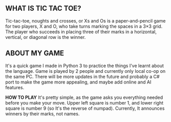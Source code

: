 **WHAT IS TIC TAC TOE?**
----------------------------
Tic-tac-toe, noughts and crosses,
or Xs and Os is a paper-and-pencil game for two players,
X and O, who take turns marking the spaces in a 3×3 grid. 
The player who succeeds in placing three of their marks 
in a horizontal, vertical, or diagonal row is the winner.

**ABOUT MY GAME**
------------------
It's a quick game I made in Python 3 to practice the things
I've learnt about the language. Game is played by 2 people
and currently only local co-op on the same PC. There will
be more updates in the future and probably a C# port to make
the game more appealing, and maybe add online and AI features.

**HOW TO PLAY**
It's pretty simple, as the game asks you everything needed
before you make your move. Upper left square is number 1, and
lower right square is number 9 (so It's the reverse of numpad).
Currently, It announces winners by their marks, not names.
